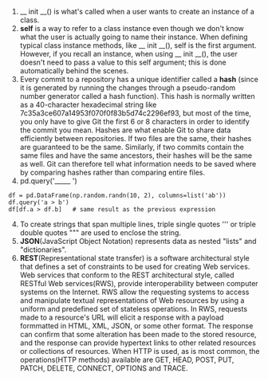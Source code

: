 
1. __ init __() is what's called when a user wants to create an instance of a class.
2. **self** is a way to refer to a class instance even though we don't know what the user is actually going to name their instance.
When defining typical class instance methods, like __ init __(), self is the first argument. However, if you recall an instance, when using __ init __(), the user doesn't need to pass a value to this self argument; this is done automatically behind the scenes.
3. Every commit to a repository has a unique identifier called a **hash** (since it is generated by running the changes through a pseudo-random number generator called a hash function). This hash is normally written as a 40-character hexadecimal string like 7c35a3ce607a14953f070f0f83b5d74c2296ef93, but most of the time, you only have to give Git the first 6 or 8 characters in order to identify the commit you mean.
Hashes are what enable Git to share data efficiently between repositories. If two files are the same, their hashes are guaranteed to be the same. Similarly, if two commits contain the same files and have the same ancestors, their hashes will be the same as well. Git can therefore tell what information needs to be saved where by comparing hashes rather than comparing entire files.
3. pd.query('_____ ')
``` 
df = pd.DataFrame(np.random.randn(10, 2), columns=list('ab'))
df.query('a > b')
df[df.a > df.b]   # same result as the previous expression
```

4. To create strings that span multiple lines, triple single quotes ''' or triple double quotes """ are used to enclose the string.
5. **JSON**(JavaScript Object Notation) represents data as nested "lists" and "dictionaries".
6. **REST**(Representational state transfer) is a software architectural style that defines a set of constraints to be used for creating Web services. Web services that conform to the REST architectural style, called RESTful Web services(RWS), provide interoperability between computer systems on the Internet. RWS allow the requesting systems to access and manipulate textual representations of Web resources by using a uniform and predefined set of stateless operations. In RWS, requests made to a resource's URL will elicit a response with a payload formmatted in HTML, XML, JSON, or some other format. The response can confirm that some alteration has been made to the stored resource, and the response can provide hypertext links to other related resources or collections of resources. When HTTP is used,  as is most common, the operations(HTTP methods) available are GET, HEAD, POST, PUT, PATCH, DELETE, CONNECT, OPTIONS and TRACE.
